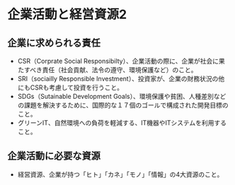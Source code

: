 # 企業活動と経営資源2
## 企業に求められる責任
- CSR（Corprate Social Responsibilty）、企業活動の際に、企業が社会に果たすべき責任（社会貢献、法令の遵守、環境保護など）のこと。
- SRI（sociailly Responsible Investment）、投資家が、企業の財務状況の他にもCSRも考慮して投資を行うこと。
- SDGs（Sutainable Development Goals）、環境保護や貧困、人種差別などの課題を解決するために、国際的な１７個のゴールで構成された開発目標のこと。
- グリーンIT、自然環境への負荷を軽減する、IT機器やITシステムを利用すること。


## 企業活動に必要な資源
- 経営資源、企業が持つ「ヒト」「カネ」「モノ」「情報」の4大資源のこと。
